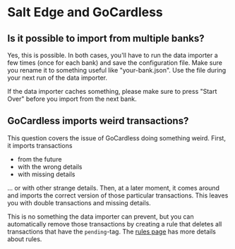 # Salt Edge and GoCardless

## Is it possible to import from multiple banks?

Yes, this is possible. In both cases, you'll have to run the data importer a few times (once for each bank) and save the configuration file. Make sure you rename it to something useful like "your-bank.json". Use the file during your next run of the data importer.

If the data importer caches something, please make sure to press "Start Over" before you import from the next bank.

## GoCardless imports weird transactions?

This question covers the issue of GoCardless doing something weird. First, it imports transactions

- from the future
- with the wrong details
- with missing details

... or with other strange details. Then, at a later moment, it comes around and imports the correct version of those particular transactions. This leaves you with double transactions and missing details.

This is no something the data importer can prevent, but you can automatically remove those transactions by creating a rule that deletes all transactions that have the `pending`-tag. The [rules page](../../../how-to/firefly-iii/features/rules.md) has more details about rules.
